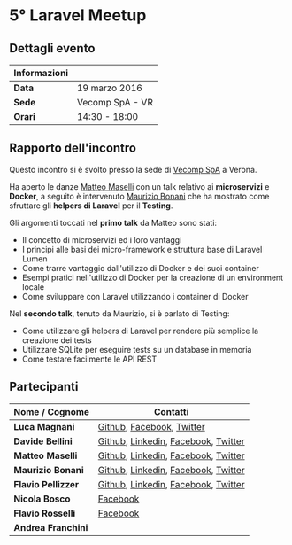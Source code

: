 # 5° Laravel Meetup

## Dettagli evento

| Informazioni |                  |
| -------------|------------------|
| **Data**     | 19 marzo 2016    |
| **Sede**     | Vecomp SpA - VR  |
| **Orari**    | 14:30 - 18:00    |

## Rapporto dell'incontro
Questo incontro si è svolto presso la sede di [Vecomp SpA](http://www.vecomp.it) a Verona.

Ha aperto le danze [Matteo Maselli](https://github.com/daack) con un talk relativo ai **microservizi** e **Docker**, a seguito è intervenuto [Maurizio Bonani](https://github.com/mauricius) che ha mostrato come sfruttare gli **helpers di Laravel** per il **Testing**.

Gli argomenti toccati nel **primo talk** da Matteo sono stati:

- Il concetto di microservizi ed i loro vantaggi
- I principi alle basi dei micro-framework e struttura base di Laravel Lumen
- Come trarre vantaggio dall'utilizzo di Docker e dei suoi container
- Esempi pratici nell'utilizzo di Docker per la creazione di un environment locale
- Come sviluppare con Laravel utilizzando i container di Docker

Nel **secondo talk**, tenuto da Maurizio, si è parlato di Testing:

- Come utilizzare gli helpers di Laravel per rendere più semplice la creazione dei tests
- Utilizzare SQLite per eseguire tests su un database in memoria
- Come testare facilmente le API REST

## Partecipanti

| Nome / Cognome        | Contatti         |
| ----------------------|------------------|
| **Luca Magnani**      | [Github](https://github.com/themagnifico), [Facebook](https://www.facebook.com/luke.laravel), [Twitter](https://twitter.com/LukeLaravel) |
| **Davide Bellini**    | [Github](https://github.com/billmn), [Linkedin](https://it.linkedin.com/in/davide-bellini-4755973b), [Facebook](https://www.facebook.com/billmn83), [Twitter](https://twitter.com/billmn) |
| **Matteo Maselli**    | [Github](https://github.com/daack), [Linkedin](https://it.linkedin.com/in/matteo-maselli-4349766b), [Facebook](https://www.facebook.com/matteo.maselli), [Twitter](https://twitter.com/daack) |
| **Maurizio Bonani**   | [Github](https://github.com/mauricius), [Linkedin](https://it.linkedin.com/in/maurizio-bonani-4958a955), [Facebook](https://www.facebook.com/maurizio.bonani), [Twitter](https://twitter.com/MaurizioBonani) |
| **Flavio Pellizzer**  | [Github](https://github.com/flavioski), [Linkedin](https://it.linkedin.com/in/flavio-pellizzer-63b9125), [Facebook](https://www.facebook.com/yBNJ8nofexbm9f5zeAQ), [Twitter](https://twitter.com/FlaPellizzer) |
| **Nicola Bosco**      | [Facebook](https://www.facebook.com/boschin87) |
| **Flavio Rosselli**   | [Facebook](https://www.facebook.com/flavio.rosselli) |
| **Andrea Franchini**  |                   |
